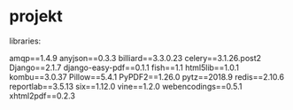 # projekt
libraries: 

amqp==1.4.9
anyjson==0.3.3
billiard==3.3.0.23
celery==3.1.26.post2
Django==2.1.7
django-easy-pdf==0.1.1
fish==1.1
html5lib==1.0.1
kombu==3.0.37
Pillow==5.4.1
PyPDF2==1.26.0
pytz==2018.9
redis==2.10.6
reportlab==3.5.13
six==1.12.0
vine==1.2.0
webencodings==0.5.1
xhtml2pdf==0.2.3
